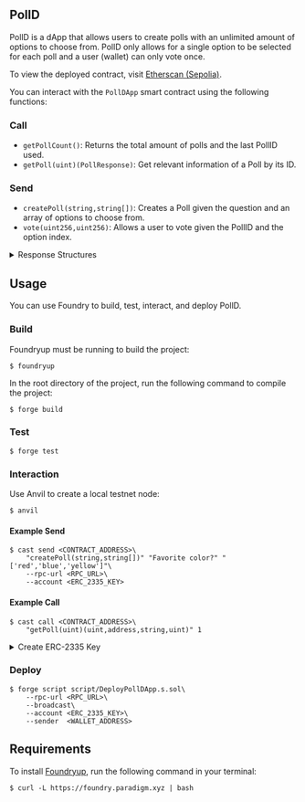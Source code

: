 ## PollD

PollD is a dApp that allows users to create polls with an unlimited amount of options to choose from. PollD only allows for a single option to be selected for each poll and a user (wallet) can only vote once.

To view the deployed contract, visit [Etherscan (Sepolia)](https://sepolia.etherscan.io/address/0x18654a89b03ed072474cd79d4d10def09117a169).

You can interact with the `PollDApp` smart contract using the following functions:

### Call
- `getPollCount()`: Returns the total amount of polls and the last PollID used.
- `getPoll(uint)(PollResponse)`: Get relevant information of a Poll by its ID.

### Send
- `createPoll(string,string[])`: Creates a Poll given the question and an array of options to choose from.
- `vote(uint256,uint256)`: Allows a user to vote given the PollID and the option index.

<details>
<summary>Response Structures</summary>

```solidity
struct PollOption {
    uint pollId;
    uint optionIndex;
    string title;
    uint voteCount;
}

struct PollResponse {
    uint id;
    address creator;
    string question;
    PollOption[] options;
}
```
</details>

## Usage

You can use Foundry to build, test, interact, and deploy PollD.

### Build

Foundryup must be running to build the project:

```shell
$ foundryup
```

In the root directory of the project, run the following command to compile the project:

```shell
$ forge build
```

### Test

```shell
$ forge test
```

### Interaction

Use Anvil to create a local testnet node:
```shell
$ anvil
```

#### Example Send
```shell
$ cast send <CONTRACT_ADDRESS>\
    "createPoll(string,string[])" "Favorite color?" "['red','blue','yellow']"\
    --rpc-url <RPC_URL>\
    --account <ERC_2335_KEY>
```

#### Example Call
```shell
$ cast call <CONTRACT_ADDRESS>\
    "getPoll(uint)(uint,address,string,uint)" 1
```

<details>
<summary>Create ERC-2335 Key</summary>

```bash
$ cast wallet import <KEY_NAME> --private-key <WALLET_PRIVATE_KEY>
```
</details>

### Deploy

```shell
$ forge script script/DeployPollDApp.s.sol\
    --rpc-url <RPC_URL>\
    --broadcast\
    --account <ERC_2335_KEY>\
    --sender  <WALLET_ADDRESS>
```

## Requirements

To install [Foundryup](https://book.getfoundry.sh/getting-started/installation#using-foundryup), run the following command in your terminal:
```shell
$ curl -L https://foundry.paradigm.xyz | bash
```
